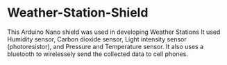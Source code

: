# Weather-Station-Shield
This Arduino Nano shield was used in developing Weather Stations
It used  Humidity sensor, Carbon dioxide sensor, Light intensity sensor (photoresistor), and Pressure and Temperature sensor.
It also uses a bluetooth to wirelessely send the collected data to cell phones.
